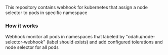 This repository contains webhook for kubernetes that assign 
a node selector to pods in specific namespace

### How it works

Webhook monitor all pods in namespaces that 
labeled by "odahu/node-selector-webhook" (label should exists)
and add configured tolerations and node selector for all pods 